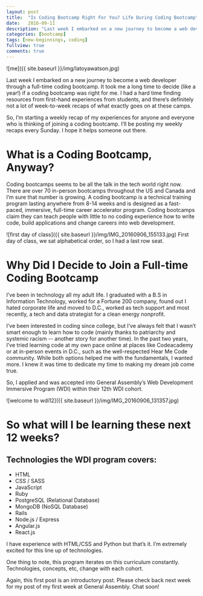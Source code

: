 ```yaml
---
layout: post
title:  "Is Coding Bootcamp Right For You? Life During Coding Bootcamp"
date:   2016-09-11
description: "Last week I embarked on a new journey to become a web developer through a full-time coding bootcamp. It took me a long time to decide (like a year!) if a coding bootcamp was right for me..."
categories: [bootcamp]
tags: [new-beginnings, coding]
fullview: true
comments: true
---
```


 ![me]({{ site.baseurl }}/img/latoyawatson.jpg)

Last week I embarked on a new journey to become a web developer through a full-time coding bootcamp. It took me a long time to decide (like a year!) if a coding bootcamp was right for me. I had a hard time finding resources from first-hand experiences from students, and there’s definitely not a lot of week-to-week recaps of what exactly goes on at these camps.

So, I’m starting a weekly recap of my experiences for anyone and everyone who is thinking of joining a coding bootcamp. I’ll be posting my weekly recaps every Sunday. I hope it helps someone out there.

# What is a Coding Bootcamp, Anyway?

Coding bootcamps seems to be all the talk in the tech world right now. There are over 70 in-person bootcamps throughout the US and Canada and I’m sure that number is growing. A coding bootcamp is a technical training program lasting anywhere from 8-14 weeks and is designed as a fast-paced, immersive, full-time career accelerator program. Coding bootcamps claim they can teach people with little to no coding experience how to write code, build applications and change careers into web development.

![first day of class]({{ site.baseurl }}/img/IMG_20160906_155133.jpg)
First day of class, we sat alphabetical  order, so I had a last row seat.

# Why Did I Decide to Join a Full-time Coding Bootcamp

I’ve been in technology all my adult life. I graduated with a B.S in Information Technology, worked for a Fortune 200 company, found out I hated corporate life and moved to D.C., worked as tech support and most recently, a tech and data strategist for a clean energy nonprofit.

I’ve been interested in coding since college, but I’ve always felt that I wasn’t  smart enough to learn how to code (mainly thanks to patriarchy and systemic racism -- another story for another time). In the past two years, I’ve tried learning code at my own pace online at places like Codeacademy or at in-person events in D.C., such as the well-respected Hear Me Code community. While both options helped me with the fundamentals, I wanted more. I knew it was time to dedicate my time to making my dream job come true.

So, I applied and was accepted into General Assembly’s Web Development Immersive Program (WDI) within their 12th WDI cohort.

![welcome to wdi12]({{ site.baseurl }}/img/IMG_20160906_131357.jpg)

# So what will I be learning these next 12 weeks?

## Technologies the WDI program covers:
- HTML
- CSS / SASS
- JavaScript
- Ruby
- PostgreSQL (Relational Database)
- MongoDB (NoSQL Database)
- Rails
- Node.js / Express
- Angular.js
- React.js


I have experience with HTML/CSS and Python but that’s it. I’m extremely excited for this line up of technologies.

One thing to note, this program iterates on this curriculum constantly. Technologies, concepts, etc, change with each cohort.

Again, this first post is an introductory post. Please check back next week for my post of my first week at General Assembly. Chat soon!
